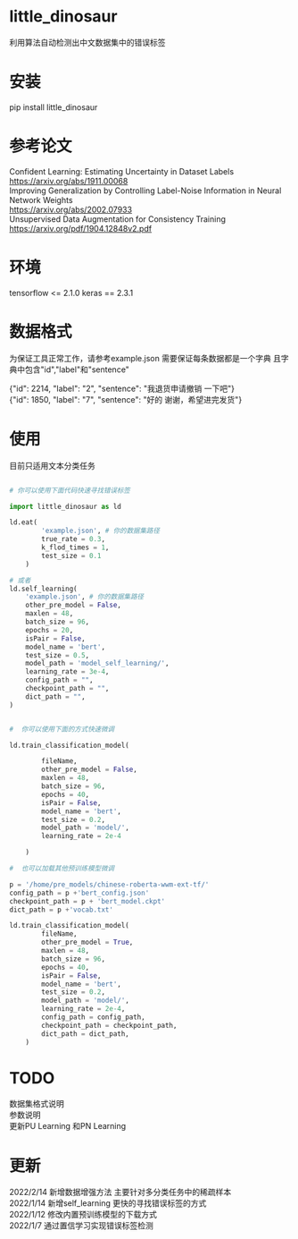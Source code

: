 # little_dinosaur
利用算法自动检测出中文数据集中的错误标签

# 安装  
pip install little_dinosaur

# 参考论文  
Confident Learning: Estimating Uncertainty in Dataset Labels  
https://arxiv.org/abs/1911.00068  
Improving Generalization by Controlling Label-Noise Information in Neural Network Weights  
https://arxiv.org/abs/2002.07933   
Unsupervised Data Augmentation for Consistency Training  
https://arxiv.org/pdf/1904.12848v2.pdf  

# 环境

tensorflow <= 2.1.0 
keras == 2.3.1

<!-- # 主要功能
* txt,json,excel处理函数
- pdf抽取接口
* nlp常用工具 -->
# 数据格式

为保证工具正常工作，请参考example.json 需要保证每条数据都是一个字典 且字典中包含"id","label"和"sentence"  

{"id": 2214, "label": "2", "sentence": "我退货申请撤销 一下吧"}    
{"id": 1850, "label": "7", "sentence": "好的  谢谢，希望进完发货"}  

# 使用  
目前只适用文本分类任务

```python

# 你可以使用下面代码快速寻找错误标签

import little_dinosaur as ld

ld.eat(
        'example.json', # 你的数据集路径
        true_rate = 0.3,
        k_flod_times = 1,
        test_size = 0.1
    )

# 或者    
ld.self_learning(
    'example.json', # 你的数据集路径
    other_pre_model = False,
    maxlen = 48,
    batch_size = 96,
    epochs = 20,
    isPair = False,
    model_name = 'bert',
    test_size = 0.5,
    model_path = 'model_self_learning/',
    learning_rate = 3e-4,
    config_path = "",
    checkpoint_path = "",
    dict_path = "",
)


#  你可以使用下面的方式快速微调

ld.train_classification_model(

        fileName,
        other_pre_model = False,
        maxlen = 48,
        batch_size = 96,
        epochs = 40,
        isPair = False,
        model_name = 'bert',
        test_size = 0.2,
        model_path = 'model/',
        learning_rate = 2e-4

    )

#  也可以加载其他预训练模型微调

p = '/home/pre_models/chinese-roberta-wwm-ext-tf/'
config_path = p +'bert_config.json'
checkpoint_path = p + 'bert_model.ckpt'
dict_path = p +'vocab.txt'

ld.train_classification_model(
        fileName,
        other_pre_model = True,
        maxlen = 48,
        batch_size = 96,
        epochs = 40,
        isPair = False,
        model_name = 'bert',
        test_size = 0.2,
        model_path = 'model/',
        learning_rate = 2e-4,
        config_path = config_path,
        checkpoint_path = checkpoint_path,
        dict_path = dict_path,
    )

```
# TODO
数据集格式说明  
参数说明  
更新PU Learning 和PN Learning

# 更新

2022/2/14 新增数据增强方法 主要针对多分类任务中的稀疏样本  
2022/1/14 新增self_learning 更快的寻找错误标签的方式  
2022/1/12 修改内置预训练模型的下载方式  
2022/1/7 通过置信学习实现错误标签检测  


